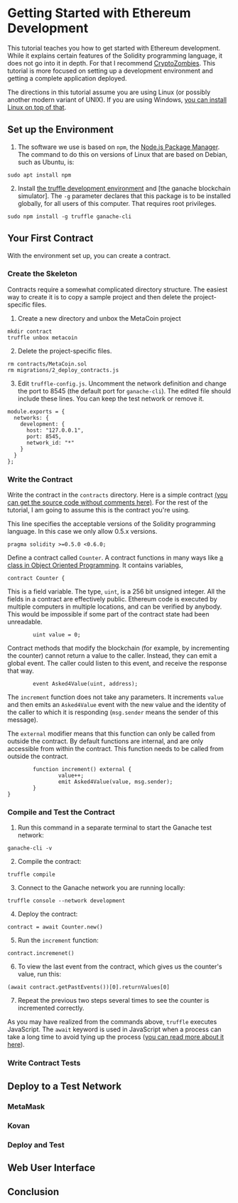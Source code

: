 # Getting Started with Ethereum Development

This tutorial teaches you how to get started with Ethereum development. While it explains certain features of the Solidity programming language, it does not go into it in depth. For that I recommend [CryptoZombies](https://cryptozombies.io/). This tutorial is more focused on setting up a development environment and getting a complete application deployed.

The directions in this tutorial assume you are using Linux (or possibly another modern variant of UNIX). If you are using Windows, [you can install Linux on top of that](https://ubuntu.com/tutorials/tutorial-ubuntu-on-windows#1-overview). 

## Set up the Environment

1. The software we use is based on `npm`, the [Node.js Package Manager](https://www.npmjs.com/). The command to do this on versions of Linux that are based on Debian, such as Ubuntu, is:
```
sudo apt install npm
```
2. Install [the truffle development environment](https://www.trufflesuite.com/docs/truffle/overview) and [the ganache blockchain simulator]. The `-g` parameter declares that this package is to be installed globally, for all users of this computer. That requires root privileges.
```
sudo npm install -g truffle ganache-cli
```

## Your First Contract

With the environment set up, you can create a contract.

### Create the Skeleton

Contracts require a somewhat complicated directory structure. The easiest way to create it is to copy a sample project and then delete the project-specific files.

1. Create a new directory and unbox the MetaCoin project
```
mkdir contract
truffle unbox metacoin
```
2. Delete the project-specific files.
```
rm contracts/MetaCoin.sol
rm migrations/2_deploy_contracts.js
```
3. Edit `truffle-config.js`. Uncomment the network definition and change the port to 8545 (the default port for `ganache-cli`). The edited file should include these lines. You can keep the test network or remove it.
```
module.exports = {
  networks: {
    development: {
      host: "127.0.0.1",
      port: 8545,
      network_id: "*"
    }
  }
};
```


### Write the Contract

Write the contract in the `contracts` directory. Here is a simple contract [(you can get the source code without comments here)](https://github.com/qbzzt/etherdocs/blob/master/startingout/Counter.sol). For the rest of the tutorial, I am going to assume this is the contract you're using.

This line specifies the acceptable versions of the Solidity programming language. In this case we only allow 0.5.x versions. 
```
pragma solidity >=0.5.0 <0.6.0;
```

Define a contract called `Counter`. A contract functions in many ways like [a class in Object Oriented Programming](https://en.wikipedia.org/wiki/Class_(computer_programming)). It contains variables, 
```
contract Counter {
```

This is a field variable. The type, `uint`, is a 256 bit unsigned integer. All the fields in a contract are effectively public. Ethereum code is executed by multiple computers in multiple locations, and can be verified by anybody. This would be impossible if some part of the contract state had been unreadable.
```
        uint value = 0;
```     

Contract methods that modify the blockchain (for example, by incrementing the counter) cannot return a value to the caller. Instead, they can emit a global event. The caller could listen to this event, and receive the response that way.
```
        event Asked4Value(uint, address);
```

The `increment` function does not take any parameters. It increments `value` and then emits an `Asked4Value` event with the new value and the identity of the caller to which it is responding (`msg.sender` means the sender of this message).

The `external` modifier means that this function can only be called from outside the contract. By default functions are internal, and are only accessible from within the contract. This function needs to be called from outside the contract.
```
        function increment() external {
                value++;
                emit Asked4Value(value, msg.sender);
        }
}
```


### Compile and Test the Contract

1. Run this command in a separate terminal to start the Ganache test network:
```
ganache-cli -v 
```
2. Compile the contract:
```
truffle compile
```
3. Connect to the Ganache network you are running locally:
```
truffle console --network development
```
4. Deploy the contract:
```
contract = await Counter.new()
```
5. Run the `increment` function:
```
contract.incremenet()
```
6. To view the last event from the contract, which gives us the counter's 
value, run this:
```
(await contract.getPastEvents())[0].returnValues[0]
```
7. Repeat the previous two steps several times to see the counter is
incremented correctly.

As you may have realized from the commands above, `truffle` executes JavaScript. The `await` keyword is used in JavaScript when a process can take a long time to avoid tying up the process ([you can read more about it here](https://developer.mozilla.org/en-US/docs/Learn/JavaScript/Asynchronous/Async_await)).

### Write Contract Tests

## Deploy to a Test Network

### MetaMask

### Kovan

### Deploy and Test

## Web User Interface

## Conclusion

